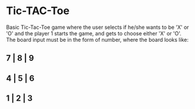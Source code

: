 # Tic-TAC-Toe
Basic Tic-Tac-Toe game where the user selects if he/she wants to be 'X' or 'O' and the player 1 starts the game, and gets to choose either 'X' or 'O'.
The board input must be in the form of number, where the board looks like:

 7 | 8 | 9
 ---------
 4 | 5 | 6
 ---------
 1 | 2 | 3
 ---------
 
 
 
 
 

